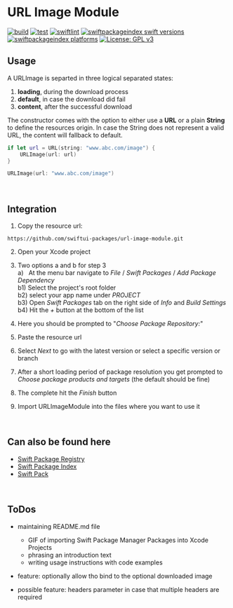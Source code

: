 # URL Image Module
[![build](https://github.com/swiftui-packages/url-image-module/actions/workflows/build.yml/badge.svg)](https://github.com/swiftui-packages/url-image-module/actions/workflows/build.yml)
[![test](https://github.com/swiftui-packages/url-image-module/actions/workflows/test.yml/badge.svg)](https://github.com/swiftui-packages/url-image-module/actions/workflows/test.yml)
[![swiftlint](https://github.com/swiftui-packages/url-image-module/actions/workflows/swiftlint.yml/badge.svg)](https://github.com/swiftui-packages/url-image-module/actions/workflows/swiftlint.yml)
[![swiftpackageindex swift versions](https://img.shields.io/endpoint?url=https%3A%2F%2Fswiftpackageindex.com%2Fapi%2Fpackages%2Fswiftui-packages%2Furl-image-module%2Fbadge%3Ftype%3Dswift-versions)](https://swiftpackageindex.com/swiftui-packages/url-image-module)
[![swiftpackageindex platforms](https://img.shields.io/endpoint?url=https%3A%2F%2Fswiftpackageindex.com%2Fapi%2Fpackages%2Fswiftui-packages%2Furl-image-module%2Fbadge%3Ftype%3Dplatforms)](https://swiftpackageindex.com/swiftui-packages/url-image-module)
[![License: GPL v3](https://img.shields.io/badge/License-GPLv3-blue.svg)](https://www.gnu.org/licenses/gpl-3.0)

## Usage
A URLImage is separted in three logical separated states:
1.  __loading__, during the download process
2.  __default__, in case the download did fail
3.  __content__, after the successful download

The constructor comes with the option to either use a __URL__ or a plain __String__ to define the resources origin. In case the String does not represent a valid URL, the content will fallback to default. 

```swift
if let url = URL(string: "www.abc.com/image") {
    URLImage(url: url)
}
```

```swift
URLImage(url: "www.abc.com/image")
```

<br>

## Integration
1.  Copy the resource url:
```
https://github.com/swiftui-packages/url-image-module.git
```

2.  Open your Xcode project

3.  Two options a and b for step 3<br>
    a) &nbsp; At the menu bar navigate to _File_ / _Swift Packages_ / _Add Package Dependency_<br>
    b1)  Select the project's root folder<br>
    b2)  select your app name under _PROJECT_<br>
    b3)  Open _Swift Packages_ tab on the right side of _Info_ and _Build Settings_<br>
    b4)  Hit the _+_ button at the bottom of the list<br>

4.  Here you should be prompted to "_Choose Package Repository:_"

5.  Paste the resource url

6.  Select _Next_ to go with the latest version or select a specific version or branch

7.  After a short loading period of package resolution you get prompted to _Choose package products and targets_ (the default should be fine)

8.  The complete hit the _Finish_ button

9.  Import URLImageModule into the files where you want to use it

<br>

## Can also be found here
-   [Swift Package Registry](https://swiftpackageregistry.com/swiftui-packages/url-image-module)
-   [Swift Package Index](https://swiftpackageindex.com/swiftui-packages/url-image-module)
-   [Swift Pack](https://swiftpack.co/package/swiftui-packages/url-image-module)

<br>

## ToDos
-   maintaining README.md file
    -   GIF of importing Swift Package Manager Packages into Xcode Projects
    -   phrasing an introduction text
    -   writing usage instructions with code examples

-   feature: optionally allow tho bind to the optional downloaded image

-   possible feature: headers parameter in case that multiple headers are required
